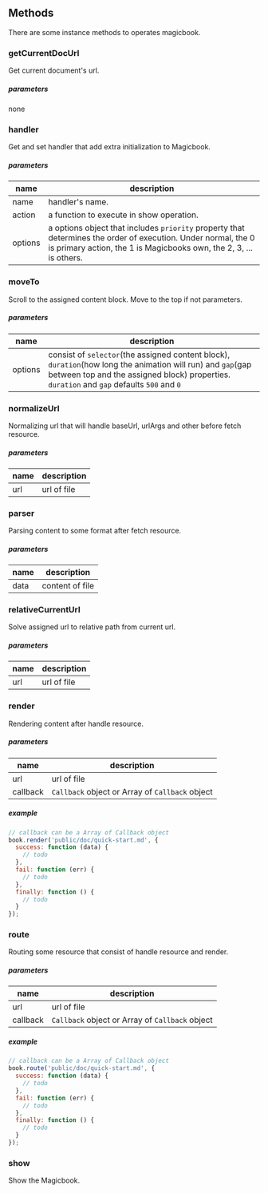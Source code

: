 ## Methods
There are some instance methods to operates magicbook.

### getCurrentDocUrl
Get current document's url.

##### parameters
none


### handler
Get and set handler that add extra initialization to Magicbook.

##### parameters
| name    | description    |
|---------|----------------|
| name    | handler's name. |
| action  | a function to execute in show operation. |
| options | a options object that includes `priority` property that determines the order of execution. Under normal, the 0 is primary  action, the 1 is Magicbooks own, the 2, 3, ... is others. |


### moveTo
Scroll to the assigned content block. Move to the top if not parameters.

##### parameters
| name      | description      |
|-----------|------------------|
| options   | consist of `selector`(the assigned content block), `duration`(how long the animation will run) and `gap`(gap between top and the assigned block) properties. `duration` and `gap` defaults `500` and `0` |


### normalizeUrl
Normalizing url that will handle baseUrl, urlArgs and other before fetch resource.

##### parameters
| name    | description     |
|---------|-----------------|
| url		  | url of file     |


### parser
Parsing content to some format after fetch resource.

##### parameters
| name    | description     |
|---------|-----------------|
| data		| content of file |


### relativeCurrentUrl
Solve assigned url to relative path from current url.

##### parameters
| name     | description      |
|----------|------------------|
| url		   | url of file      |


### render
Rendering content after handle resource.

##### parameters
| name     | description     |
|----------|-----------------|
| url		   | url of file     |
| callback | `Callback` object or Array of `Callback` object |

##### example
```js
// callback can be a Array of Callback object
book.render('public/doc/quick-start.md', {
  success: function (data) {
    // todo
  },
  fail: function (err) {
    // todo
  },
  finally: function () {
    // todo
  }
});
```


### route
Routing some resource that consist of handle resource and render.

##### parameters
| name     | description     |
|----------|-----------------|
| url		   | url of file     |
| callback | `Callback` object or Array of `Callback` object |

##### example
```js
// callback can be a Array of Callback object
book.route('public/doc/quick-start.md', {
  success: function (data) {
    // todo
  },
  fail: function (err) {
    // todo
  },
  finally: function () {
    // todo
  }
});
```


### show
Show the Magicbook.
